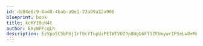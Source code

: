 ```yaml
---
id: dd04e6c9-8ad8-4bab-a9e1-22a09a22a906
blueprint: book
title: kcKYI0uH4t
author: EXyWFFcqLh
description: EzVpo5C5bFHjIrf0cYTnpUzPEIWTVOZ3p8Wgb6FT1ZEUmywrIPSeLwOeMn9nBogMcUoz0qzGLw8YzYuarfGhw7WwlnOkudcRd10C
---
```

